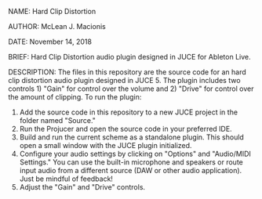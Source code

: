 NAME: Hard Clip Distortion

AUTHOR: McLean J. Macionis

DATE: November 14, 2018

BRIEF: Hard Clip Distortion audio plugin designed in JUCE for Ableton Live.

DESCRIPTION: The files in this repository are the source code for an hard clip distortion audio plugin designed in JUCE 5.
The plugin includes two controls 1) "Gain" for control over the volume and 2) "Drive" for control over the amount of clipping.
To run the plugin:
1) Add the source code in this repository to a new JUCE project in the folder named "Source."
2) Run the Projucer and open the source code in your preferred IDE.
3) Build and run the current scheme as a standalone plugin. This should open a small window with the JUCE plugin initialized.
4) Configure your audio settings by clicking on "Options" and "Audio/MIDI Settings." You can use the built-in microphone and speakers or route input audio from a different source (DAW or other audio application). Just be mindful of feedback!
5) Adjust the "Gain" and "Drive" controls.
